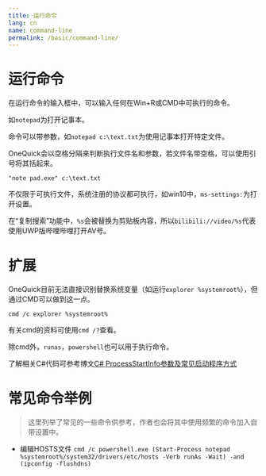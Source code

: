 ```yaml
---
title: 运行命令
lang: cn
name: command-line
permalink: /basic/command-line/
---
```


# 运行命令

在运行命令的输入框中，可以输入任何在Win+R或CMD中可执行的命令。

如`notepad`为打开记事本。

命令可以带参数，如`notepad c:\text.txt`为使用记事本打开特定文件。

OneQuick会以空格分隔来判断执行文件名和参数，若文件名带空格，可以使用引号将其括起来。

`"note pad.exe" c:\text.txt`

不仅限于可执行文件，系统注册的协议都可执行，如win10中，`ms-settings:`为打开设置。

在“复制搜索”功能中，`%s`会被替换为剪贴板内容，所以`bilibili://video/%s`代表使用UWP版哔哩哔哩打开AV号。


# 扩展

OneQuick目前无法直接识别替换系统变量（如运行`explorer %systemroot%`），但通过CMD可以做到这一点。

`cmd /c explorer %systemroot%`

有关cmd的资料可使用`cmd /?`查看。

除cmd外，`runas`，`powershell`也可以用于执行命令。

了解相关C#代码可参考博文[C# ProcessStartInfo参数及常见启动程序方式](https://xujinkai.net/posts/csharp-use-process-run-command)


# 常见命令举例

> 这里列举了常见的一些命令供参考，作者也会将其中使用频繁的命令加入自带设置中。

- 编辑HOSTS文件 `cmd /c powershell.exe (Start-Process notepad %systemroot%/system32/drivers/etc/hosts -Verb runAs -Wait) -and (ipconfig -flushdns)`